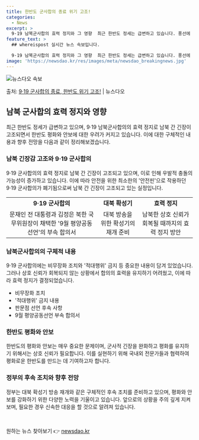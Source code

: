 ```yaml
---
title: 한반도 군사합의 종료 위기 고조!
categories:
  - News
excerpt: >
  9·19 남북군사합의 효력 정지와 그 영향  최근 한반도 정세는 급변하고 있습니다. 풍선에 오물을 달아서 보…
feature_text: >
  ## whereispost 실시간 뉴스 속보입니다.

  9·19 남북군사합의 효력 정지와 그 영향  최근 한반도 정세는 급변하고 있습니다. 풍선에 오물을 달아서 보…
image: 'https://newsdao.kr/res/images/meta/newsdao_breakingnews.jpg'
---
```


![뉴스다오 속보](https://newsdao.kr/res/images/meta/newsdao_breakingnews.jpg)

<p>출처: <a href="https://newsdao.kr/4063" rel="dofollow">9·19 군사합의 종료, 한반도 위기 고조!</a> | 뉴스다오</p>

<h2 data-ke-size="size26">남북 군사합의 효력 정지와 영향</h2>

<p data-ke-size="size16">최근 한반도 정세가 급변하고 있으며, 9·19 남북군사합의의 효력 정지로 남북 간 긴장이 고조되면서 한반도 평화와 안보에 대한 우려가 커지고 있습니다. 이에 대한 구체적인 내용과 향후 전망을 다음과 같이 정리해보겠습니다.</p>

<h3>남북 긴장감 고조와 9·19 군사합의</h3>

<p data-ke-size="size16">9·19 군사합의의 효력 정지로 남북 간 긴장이 고조되고 있으며, 이로 인해 우발적 충돌의 가능성이 증가하고 있습니다. 이에 따라 안전을 위한 최소한의 '안전핀'으로 작용하던 9·19 군사합의가 폐기됨으로써 남북 간 긴장이 고조되고 있는 실정입니다. </p>

<table>
  <tr>
    <td style="text-align: center; height: 17px;"><b>9·19 군사합의</b></td>
    <td style="text-align: center; height: 17px;"><b>대북 확성기</b></td>
    <td style="text-align: center; height: 17px;"><b>효력 정지</b></td>
  </tr>
  <tr>
    <td style="text-align: center; height: 17px;">문재인 전 대통령과 김정은 북한 국무위원장이 채택한 '9월 평양공동선언'의 부속 합의서</td>
    <td style="text-align: center; height: 17px;">대북 방송을 위한 확성기의 재개 준비</td>
    <td style="text-align: center; height: 17px;">남북한 상호 신뢰가 회복될 때까지의 효력 정지 방안</td>
  </tr>
</table>

<h3>남북군사합의의 구체적 내용</h3>

<p data-ke-size="size16">9·19 군사합의에는 비무장화 조치와 '적대행위' 금지 등 중요한 내용이 담겨 있었습니다. 그러나 상호 신뢰가 회복되지 않는 상황에서 합의의 효력을 유지하기 어려웠고, 이에 따라 효력 정지가 결정되었습니다.</p>

<ul>
  <li>비무장화 조치</li>
  <li>'적대행위' 금지 내용</li>
  <li>판문점 선언 후속 사항</li>
  <li>9월 평양공동선언 부속 합의서</li>
</ul>

<h3>한반도 평화와 안보</h3>

<p data-ke-size="size16">한반도의 평화와 안보는 매우 중요한 문제이며, 군사적 긴장을 완화하고 평화를 유지하기 위해서는 상호 신뢰가 필요합니다. 이를 실현하기 위해 국내외 전문가들과 협력하여 평화로운 한반도를 만드는 데 기여하고자 합니다.</p>

<h3>정부의 후속 조치와 향후 전망</h3>

<p data-ke-size="size16">정부는 대북 확성기 방송 재개와 같은 구체적인 후속 조치를 준비하고 있으며, 평화와 안보를 강화하기 위한 다양한 노력을 기울이고 있습니다. 앞으로의 상황을 주의 깊게 지켜보며, 필요한 경우 신속한 대응을 할 것으로 알려져 있습니다.</p>

<p data-ke-size="size16">&nbsp;</p> 

원하는 뉴스 찾아보기 👉 <a href="https://newsdao.kr" rel="dofollow">newsdao.kr</a>


